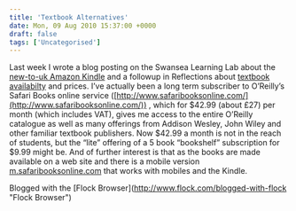 ```yaml
---
title: 'Textbook Alternatives'
date: Mon, 09 Aug 2010 15:37:00 +0000
draft: false
tags: ['Uncategorised']
---
```


Last week I wrote a blog posting on the Swansea Learning Lab about the [new-to-uk Amazon Kindle](http://llcommunity.blogspot.com/2010/08/kindle.html) and a followup in Reflections about [textbook availabilty](http://swan-ac-uk.campuspack.eu/Users/Chris.Jobling/Reflections/2010/08/Kindle_for_textbooks) and prices. I’ve actually been a long term subscriber to O’Reilly’s Safari Books online service ([http://www.safaribooksonline.com/](http://www.safaribooksonline.com/)) , which for $42.99 (about £27) per month (which includes VAT), gives me access to the entire O’Reilly catalogue as well as many offerings from Addison Wesley, John Wiley and other familiar textbook publishers. Now $42.99 a month is not in the reach of students, but the “lite” offering of a 5 book “bookshelf” subscription for $9.99 might be. And of further interest is that as the books are made available on a web site and there is a mobile version [m.safaribooksonline.com](m.safaribooksonline.com) that works with mobiles and the Kindle.

Blogged with the \[Flock Browser\](http://www.flock.com/blogged-with-flock "Flock Browser")
